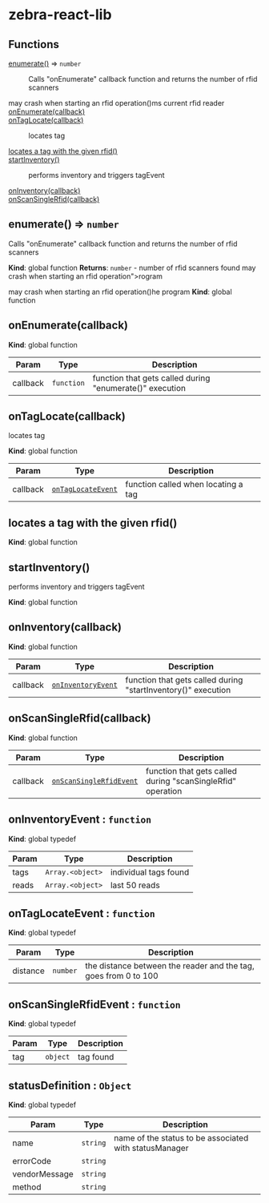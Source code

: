 # zebra-react-lib
## Functions

<dt><a href="#enumerate">enumerate()</a> ⇒ <code>number</code></dt>
<dd><p>Calls &quot;onEnumerate&quot; callback function and returns the number of rfid scanners</p>
</dd>
may crash when starting an rfid operation()</a></dt>ms current rfid reader
<dd></dd>
<dt><a href="#onEnumerate">onEnumerate(callback)</a></dt>
<dd></dd>
<dt><a href="#onTagLocate">onTagLocate(callback)</a></dt>
<dd><p>locates tag</p>
</dd>
<dt><a href="#locates a tag with the given rfid">locates a tag with the given rfid()</a></dt>
<dd></dd>
<dt><a href="#startInventory">startInventory()</a></dt>
<dd><p>performs inventory and triggers tagEvent</p>
</dd>
<dt><a href="#onInventory">onInventory(callback)</a></dt>
<dd></dd>
<dt><a href="#onScanSingleRfid">onScanSingleRfid(callback)</a></dt>
<dd></dd>
</dl>

## enumerate() ⇒ <code>number</code>
Calls "onEnumerate" callback function and returns the number of rfid scanners

**Kind**: global function
**Returns**: <code>number</code> - number of rfid scanners found
may crash when starting an rfid operation"></a>rogram

may crash when starting an rfid operation()he program
**Kind**: global function
<a name="onEnumerate"></a>

## onEnumerate(callback)
**Kind**: global function

| Param | Type | Description |
| --- | --- | --- |
| callback | <code>function</code> | function that gets called during "enumerate()" execution |

<a name="onTagLocate"></a>

## onTagLocate(callback)
locates tag

**Kind**: global function

| Param | Type | Description |
| --- | --- | --- |
| callback | [<code>onTagLocateEvent</code>](#onTagLocateEvent) | function called when locating a tag |

<a name="locates a tag with the given rfid"></a>

## locates a tag with the given rfid()
**Kind**: global function
<a name="startInventory"></a>

## startInventory()
performs inventory and triggers tagEvent

**Kind**: global function
<a name="onInventory"></a>

## onInventory(callback)
**Kind**: global function

| Param | Type | Description |
| --- | --- | --- |
| callback | [<code>onInventoryEvent</code>](#onInventoryEvent) | function that gets called during "startInventory()" execution |

<a name="onScanSingleRfid"></a>

## onScanSingleRfid(callback)
**Kind**: global function

| Param | Type | Description |
| --- | --- | --- |
| callback | [<code>onScanSingleRfidEvent</code>](#onScanSingleRfidEvent) | function that gets called during "scanSingleRfid" operation |

<a name="onInventoryEvent"></a>

## onInventoryEvent : <code>function</code>
**Kind**: global typedef

| Param | Type | Description |
| --- | --- | --- |
| tags | <code>Array.&lt;object&gt;</code> | individual tags found |
| reads | <code>Array.&lt;object&gt;</code> | last 50 reads |

<a name="onTagLocateEvent"></a>

## onTagLocateEvent : <code>function</code>
**Kind**: global typedef

| Param | Type | Description |
| --- | --- | --- |
| distance | <code>number</code> | the distance between the reader and the tag, goes from 0 to 100 |

<a name="onScanSingleRfidEvent"></a>

## onScanSingleRfidEvent : <code>function</code>
**Kind**: global typedef

| Param | Type | Description |
| --- | --- | --- |
| tag | <code>object</code> | tag found |

<a name="statusDefinition"></a>

## statusDefinition : <code>Object</code>
**Kind**: global typedef

| Param | Type | Description |
| --- | --- | --- |
| name | <code>string</code> | name of the status to be associated with statusManager |
| errorCode | <code>string</code> |  |
| vendorMessage | <code>string</code> |  |
| method | <code>string</code> |  |
